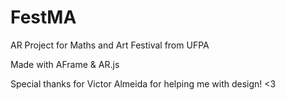 # FestMA
AR Project for Maths and Art Festival from UFPA

Made with AFrame & AR.js 

Special thanks for Victor Almeida for helping me with design! <3
